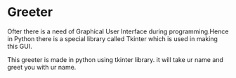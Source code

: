 # Greeter

Ofter there is a need of Graphical User Interface during programming.Hence in Python there is a special library called Tkinter 
which is used in making this GUI.

This greeter is made in python using tkinter library.
it will take ur name and greet you with ur name.
